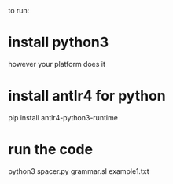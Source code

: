 to run:

# install python3 
however your platform does it

# install antlr4 for python
pip install antlr4-python3-runtime

# run the code
python3 spacer.py grammar.sl example1.txt

